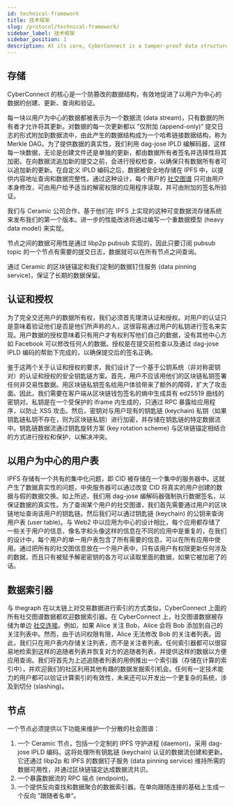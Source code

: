 ```yaml
---
id: technical-framework
title: 技术框架
slug: /protocol/technical-framework/
sidebar_label: 技术框架
sidebar_position: 1
description: At its core, CyberConnect is a tamper-proof data structure that efficiently facilitates creation, update, query, and verification of user-centric data.
---
```


## 存储

CyberConnect 的核心是一个防篡改的数据结构，有效地促进了以用户为中心的数据的创建、更新、查询和验证。

每一块以用户为中心的数据都被表示为一个数据流 (data stream)，只有数据的所有者才允许将其更新。对数据的每一次更新都以 ”仅附加 (append-only)“ 提交日志的形式附加到数据流中，由此产生的数据结构成为一个哈希链接数据结构，称为 Merkle DAG。为了提供数据的真实性，我们利用 dag-jose IPLD 编解码器，这样每一块数据，无论是创建文件还是单独的更新，都由数据所有者签名并选择性将其加密。在向数据流追加新的提交之前，会进行授权检查，以确保只有数据所有者可以追加新的更新。在自定义 IPLD 编码之后，数据被安全地存储在 IPFS 中，以提供内容地址查询和数据完整性。通过这种设计，每个用户的 [社交图谱](/concepts/social-graph/) 只可由用户本身修改，可由用户给予适当的解密权限的应用程序读取，并可由附加的签名所验证。

我们与 Ceramic 公司合作，基于他们在 IPFS 上实现的这种可变数据流存储系统来发布我们的第一个版本。进一步的性能改进将通过编写一个重数据模型 (heavy data model) 来实现。

节点之间的数据可用性是通过 libp2p pubsub 实现的，因此只要订阅 pubsub topic 的一个节点有需要的提交日志，数据就可以在所有节点之间查询。

通过 Ceramic 的区块链锚定和我们定制的数据钉住服务 (data pinning service)，保证了长期的数据保留。

## 认证和授权

为了完全交还用户的数据所有权，我们必须首先理清认证和授权。对用户的认证只是意味着验证他们是否是他们所声称的人，这很容易通过用户的私钥进行签名来实现。用户数据的授权意味着只有用户才有权利写他们自己的数据，没有其他中心方如 Facebook 可以修改任何人的数据。授权是在提交前检查以及通过 dag-jose IPLD 编码的帮助下完成的，以确保提交后的签名正确。

鉴于这两个关于认证和授权的要求，我们设计了一个基于公钥系统（非对称密钥对）的认证和授权的安全钥匙链方案。首先，用户不应该用他们的区块链私钥签署任何非交易性数据。用区块链私钥签名给用户体验带来了额外的障碍，扩大了攻击面。因此，我们需要在客户端从区块链钱包签名的熵中生成具有 ed25519 曲线的密钥对。私钥是在一个受保护的 iframe 内生成的，只通过 RPC 暴露给应用程序，以防止 XSS 攻击。然后，密钥对与用户现有的钥匙链 (keychain) 私钥（如果钥匙链私钥不存在，则为区块链私钥）进行加密，并存储在钥匙链的特定数据流中。钥匙链数据流通过钥匙旋转方案 (key rotation scheme) 与区块链锚定相结合的方式进行授权和保护，以解决冲突。

## 以用户为中心的用户表

IPFS 存储有一个共有的集中化问题，即 CID 被存储在一个集中的服务器中。这就产生了数据真实性的问题，中央服务器可以通过改变 CID 将真实的用户创建的数据与假的数据交换。如上所述，我们用 dag-jose 编解码器强制执行数据签名，以保证数据的真实性。为了查询某个用户的社交图谱，我们首先需要通过用户的区块链地址查询该用户的钥匙链。然后我们可以通过钥匙链 (keychain) 的公钥来查询用户表 (user table)。与 Web2 中以应用为中心的设计相比，每个应用都存储了一些关于用户的信息，像名字和头像这样的信息在不同的应用中是重复的，在我们的设计中，每个用户的单一用户表包含了所有需要的信息，可以在所有应用中使用。通过把所有的社交图信息放在一个用户表中，只有该用户有权限更新任何涉及的数据，而且只有被赋予解密密钥的各方可以读取里面的数据，如果它被加密了的话。

## 数据索引器

与 thegraph 在以太链上对交易数据进行索引的方式类似，CyberConnect 上面的所有社交图谱数据都欢迎数据索引器。在 CyberConnect 上，社交图谱数据被存储为单边 [社交连接](/concepts/connection/)。例如，如果 Alice 关注 Bob，Alice 会将 Bob 添加到自己的关注列表中。然而，由于访问权限有限，Alice 无法修改 Bob 的关注者列表。因此，我们只在用户表内存储关注列表，而不是关注者列表。任何索引器都可以很容易地检索到这样的追随者列表并恢复对方的追随者列表，并提供这样的数据以方便应用查询。我们将首先为上述追随者列表的用例推出一个索引器（存储在计算的索引中），并欢迎我们的社区利用其他有趣的数据发掘索引机会。任何有一定技术能力的用户都可以验证计算索引的有效性，未来还可以开发出一个更复杂的系统，涉及到切分 (slashing)。

## 节点

一个节点必须提供以下功能来维护一个分散的社会图谱：

<ol>
    <li>一个 Ceramic 节点，包括一个定制的 IPFS 守护进程 (daemon)，采用 dag-jose IPLD 编码。这将处理所有钥匙链 (keychain) 认证的数据流创建和更新。它还通过 libp2p 和 IPFS 的数据钉子服务 (data pinning service) 维持所需的数据可用性，并通过区块链锚定达成数据流共识。</li>
    <li>一个暴露数据流的 RPC 端点 (endpoint)。</li>
    <li>一个提供反向查找和数据聚合的数据索引器。在单向跟随连接的基础上生成一个反向 ”跟随者名单“。</li>
</ol>
